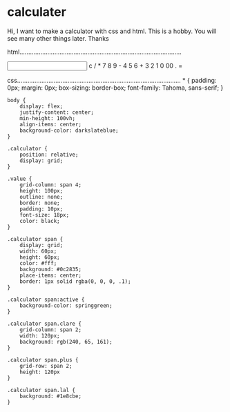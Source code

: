 # calculater
Hi, I want to make a calculator with css and html. This is a hobby. You will see many other things later. Thanks


html.............................................................................................
<form class="calculator" name="calc">
        <input type="text" class="value" name="txt" readonly="">
        <span class="num clare" onclick="document.calc.txt.value += ''">c</span>
        <span class="num" onclick="document.calc.txt.value += '/'">/</span>
        <span class="num" onclick="document.calc.txt.value += '*'">*</span>
        <span class="num" onclick="document.calc.txt.value += '7'">7</span>
        <span class="num" onclick="document.calc.txt.value += '8'">8</span>
        <span class="num" onclick="document.calc.txt.value += '9'">9</span>
        <span class="num" onclick="document.calc.txt.value += '-'">-</span>
        <span class="num" onclick="document.calc.txt.value += '4'">4</span>
        <span class="num" onclick="document.calc.txt.value += '5'">5</span>
        <span class="num" onclick="document.calc.txt.value += '6'">6</span>
        <span class="num plus" onclick="document.calc.txt.value += '+'">+</span>
        <span class="num" onclick="document.calc.txt.value += '3'">3</span>
        <span class="num" onclick="document.calc.txt.value += '2'">2</span>
        <span class="num" onclick="document.calc.txt.value += '1'">1</span>
        <span class="num" onclick="document.calc.txt.value += '0'">0</span>
        <span class="num" onclick="document.calc.txt.value += '00'">00</span>
        <span class="num" onclick="document.calc.txt.value += '.'">.</span>
        <span class="num lal" onclick="document.calc.txt.value = eval(calc.txt.value)">=</span>

  
  
  
  css..............................................................................................
     * {
        padding: 0px;
        margin: 0px;
        box-sizing: border-box;
        font-family: Tahoma, sans-serif;
    }
    
    body {
        display: flex;
        justify-content: center;
        min-height: 100vh;
        align-items: center;
        background-color: darkslateblue;
    }
    
    .calculator {
        position: relative;
        display: grid;
    }
    
    .value {
        grid-column: span 4;
        height: 100px;
        outline: none;
        border: none;
        padding: 10px;
        font-size: 18px;
        color: black;
    }
    
    .calculator span {
        display: grid;
        width: 60px;
        height: 60px;
        color: #fff;
        background: #0c2835;
        place-items: center;
        border: 1px solid rgba(0, 0, 0, .1);
    }
    
    .calculator span:active {
        background-color: springgreen;
    }
    
    .calculator span.clare {
        grid-column: span 2;
        width: 120px;
        background: rgb(240, 65, 161);
    }
    
    .calculator span.plus {
        grid-row: span 2;
        height: 120px
    }
    
    .calculator span.lal {
        background: #1e8cbe;
    }
